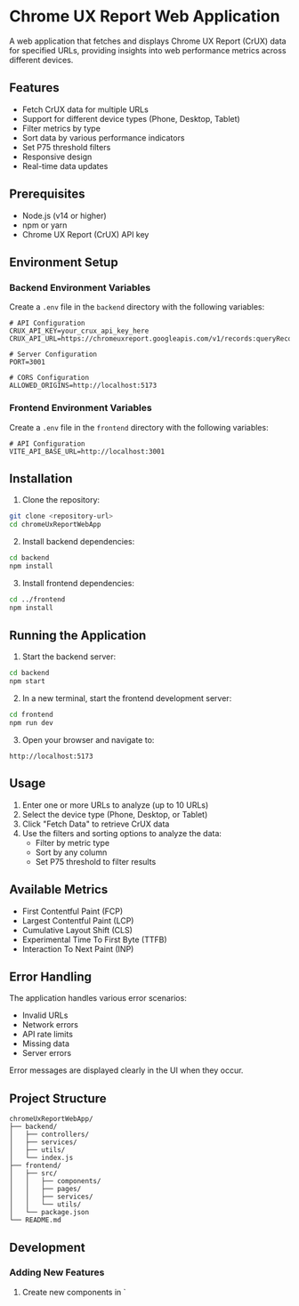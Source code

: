# Chrome UX Report Web Application

A web application that fetches and displays Chrome UX Report (CrUX) data for specified URLs, providing insights into web performance metrics across different devices.

## Features

- Fetch CrUX data for multiple URLs
- Support for different device types (Phone, Desktop, Tablet)
- Filter metrics by type
- Sort data by various performance indicators
- Set P75 threshold filters
- Responsive design
- Real-time data updates

## Prerequisites

- Node.js (v14 or higher)
- npm or yarn
- Chrome UX Report (CrUX) API key

## Environment Setup

### Backend Environment Variables

Create a `.env` file in the `backend` directory with the following variables:

```env
# API Configuration
CRUX_API_KEY=your_crux_api_key_here
CRUX_API_URL=https://chromeuxreport.googleapis.com/v1/records:queryRecord

# Server Configuration
PORT=3001

# CORS Configuration
ALLOWED_ORIGINS=http://localhost:5173
```

### Frontend Environment Variables

Create a `.env` file in the `frontend` directory with the following variables:

```env
# API Configuration
VITE_API_BASE_URL=http://localhost:3001
```

## Installation

1. Clone the repository:

```bash
git clone <repository-url>
cd chromeUxReportWebApp
```

2. Install backend dependencies:

```bash
cd backend
npm install
```

3. Install frontend dependencies:

```bash
cd ../frontend
npm install
```

## Running the Application

1. Start the backend server:

```bash
cd backend
npm start
```

2. In a new terminal, start the frontend development server:

```bash
cd frontend
npm run dev
```

3. Open your browser and navigate to:

```
http://localhost:5173
```

## Usage

1. Enter one or more URLs to analyze (up to 10 URLs)
2. Select the device type (Phone, Desktop, or Tablet)
3. Click "Fetch Data" to retrieve CrUX data
4. Use the filters and sorting options to analyze the data:
   - Filter by metric type
   - Sort by any column
   - Set P75 threshold to filter results

## Available Metrics

- First Contentful Paint (FCP)
- Largest Contentful Paint (LCP)
- Cumulative Layout Shift (CLS)
- Experimental Time To First Byte (TTFB)
- Interaction To Next Paint (INP)

## Error Handling

The application handles various error scenarios:

- Invalid URLs
- Network errors
- API rate limits
- Missing data
- Server errors

Error messages are displayed clearly in the UI when they occur.

## Project Structure

```
chromeUxReportWebApp/
├── backend/
│   ├── controllers/
│   ├── services/
│   ├── utils/
│   └── index.js
├── frontend/
│   ├── src/
│   │   ├── components/
│   │   ├── pages/
│   │   ├── services/
│   │   └── utils/
│   └── package.json
└── README.md
```

## Development

### Adding New Features

1. Create new components in `
